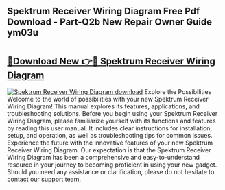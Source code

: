 ## Spektrum Receiver Wiring Diagram Free Pdf Download - Part-Q2b New Repair Owner Guide ym03u

# <h2><a href="http://dfmpzk.blite.top/?on=Spektrum+Receiver+Wiring+Diagram">🔗Download New 👉🔴 Spektrum Receiver Wiring Diagram</a></h2>

[![Spektrum Receiver Wiring Diagram download](https://i.imgur.com/lujVjoI.png)](http://dfmpzk.blite.top/?on=Spektrum+Receiver+Wiring+Diagram)
Explore the Possibilities Welcome to the world of possibilities with your new Spektrum Receiver Wiring Diagram! This manual explores its features, applications, and troubleshooting solutions. Before you begin using your Spektrum Receiver Wiring Diagram, please familiarize yourself with its functions and features by reading this user manual. It includes clear instructions for installation, setup, and operation, as well as troubleshooting tips for common issues. Experience the future with the innovative features of your new Spektrum Receiver Wiring Diagram. Our expectation is that the Spektrum Receiver Wiring Diagram has been a comprehensive and easy-to-understand resource in your journey to becoming proficient in using your new gadget. Should you need any assistance or clarification, please do not hesitate to contact our support team.
